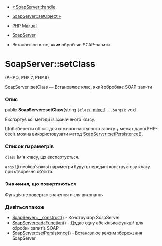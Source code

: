 - [« SoapServer::handle](soapserver.handle.md)
- [SoapServer::setObject »](soapserver.setobject.md)

- [PHP Manual](index.md)
- [SoapServer](class.soapserver.md)
- Встановлює клас, який обробляє SOAP-запити

# SoapServer::setClass

(PHP 5, PHP 7, PHP 8)

SoapServer::setClass — Встановлює клас, який обробляє
SOAP-запити

### Опис

public **SoapServer::setClass**(string `$class`,
[mixed](language.types.declarations.md#language.types.declarations.mixed)
`...$args`): void

Експортує всі методи із зазначеного класу.

Щоб зберегти об'єкт для кожного наступного запиту у межах даної
PHP-сесії, можна використовувати метод
[SoapServer::setPersistence()](soapserver.setpersistence.md).

### Список параметрів

`class`
Ім'я класу, що експортується.

`args`
Ці необов'язкові параметри будуть передані конструктору класу при
створення об'єкта.

### Значення, що повертаються

Функція не повертає значення після виконання.

### Дивіться також

- [SoapServer::\_\_construct()](soapserver.construct.md) -
Конструктор SoapServer
- [SoapServer::addFunction()](soapserver.addfunction.md) - Додає
одну або кілька функцій для обробки запитів SOAP
- [SoapServer::setPersistence()](soapserver.setpersistence.md) -
Встановлює режим збереження SoapServer
